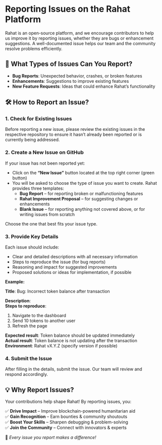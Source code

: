 # Reporting Issues on the Rahat Platform

Rahat is an open-source platform, and we encourage contributors to help us improve it by reporting issues, whether they are bugs or enhancement suggestions. A well-documented issue helps our team and the community resolve problems efficiently.

## 📌 What Types of Issues Can You Report?

- **Bug Reports**: Unexpected behavior, crashes, or broken features  
- **Enhancements**: Suggestions to improve existing features  
- **New Feature Requests**: Ideas that could enhance Rahat’s functionality  

## 🛠️ How to Report an Issue?

### 1. Check for Existing Issues

Before reporting a new issue, please review the existing issues in the respective repository to ensure it hasn’t already been reported or is currently being addressed.

### 2. Create a New Issue on GitHub

If your issue has not been reported yet:

- Click on the **“New Issue”** button located at the top right corner (green button)
- You will be asked to choose the type of issue you want to create. Rahat provides three templates:
  - **Bug Report** – for reporting broken or malfunctioning features  
  - **Rahat Improvement Proposal** – for suggesting changes or enhancements  
  - **Blank Issue** – for reporting anything not covered above, or for writing issues from scratch

Choose the one that best fits your issue type.

### 3. Provide Key Details

Each issue should include:

- Clear and detailed descriptions with all necessary information  
- Steps to reproduce the issue (for bug reports)  
- Reasoning and impact for suggested improvements  
- Proposed solutions or ideas for implementation, if possible  

**Example:**

**Title**: Bug: Incorrect token balance after transaction  

**Description**:  
**Steps to reproduce**:
1. Navigate to the dashboard  
2. Send 10 tokens to another user  
3. Refresh the page  

**Expected result**: Token balance should be updated immediately  
**Actual result**: Token balance is not updating after the transaction  
**Environment**: Rahat vX.Y.Z (specify version if possible)

### 4. Submit the Issue

After filling in the details, submit the issue. Our team will review and respond accordingly.

## 💡 Why Report Issues?

Your contributions help shape Rahat! By reporting issues, you:

✅ **Drive Impact** – Improve blockchain-powered humanitarian aid  
✅ **Gain Recognition** – Earn bounties & community shoutouts  
✅ **Boost Your Skills** – Sharpen debugging & problem-solving  
✅ **Join the Community** – Connect with innovators & experts  

🚀 *Every issue you report makes a difference!*
